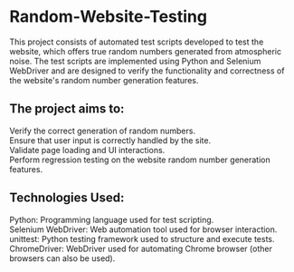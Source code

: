 # Random-Website-Testing

This project consists of automated test scripts developed to test the website, which offers true random numbers generated from atmospheric noise. The test scripts are implemented using Python and Selenium WebDriver and are designed to verify the functionality and correctness of the website's random number generation features.

## The project aims to:

Verify the correct generation of random numbers.<br>
Ensure that user input is correctly handled by the site.<br>
Validate page loading and UI interactions.<br>
Perform regression testing on the website random number generation features.

## Technologies Used:

Python: Programming language used for test scripting.<br>
Selenium WebDriver: Web automation tool used for browser interaction.<br>
unittest: Python testing framework used to structure and execute tests.<br>
ChromeDriver: WebDriver used for automating Chrome browser (other browsers can also be used).

